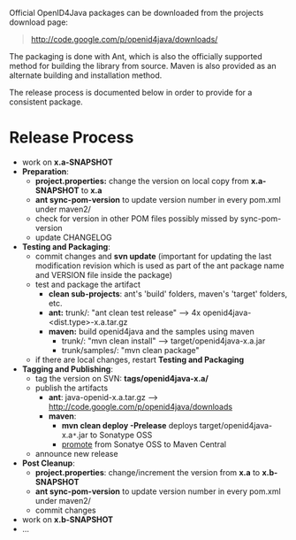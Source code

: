 Official OpenID4Java packages can be downloaded from the projects download page:
> http://code.google.com/p/openid4java/downloads/

The packaging is done with Ant, which is also the officially supported method for building the library from source. Maven is also provided as an alternate building and installation method.

The release process is documented below in order to provide for a consistent package.

# Release Process #

  * work on **x.a-SNAPSHOT**
  * **Preparation**:
    * **project.properties:** change the version on local copy from **x.a-SNAPSHOT** to **x.a**
    * **ant sync-pom-version** to update version number in every pom.xml under maven2/
    * check for version in other POM files possibly missed by sync-pom-version
    * update CHANGELOG
  * **Testing and Packaging**:
    * commit changes and **svn update** (important for updating the last modification revision which is used as part of the ant package name and VERSION file inside the package)
    * test and package the artifact
      * **clean sub-projects**: ant's 'build' folders, maven's 'target' folders, etc.
      * **ant:** trunk/: "ant clean test release" --> 4x openid4java-<dist.type>-x.a.tar.gz
      * **maven:** build openid4java and the samples using maven
        * trunk/: "mvn clean install"  --> target/openid4java-x.a.jar
        * trunk/samples/: "mvn clean package"
    * if there are local changes, restart **Testing and Packaging**
  * **Tagging and Publishing**:
    * tag the version on SVN: **tags/openid4java-x.a/**
    * publish the artifacts
      * **ant**: java-openid-x.a.tar.gz --> http://code.google.com/p/openid4java/downloads
      * **maven**:
        * **mvn clean deploy -Prelease** deploys target/openid4java-x.a`*`.jar to Sonatype OSS
        * [promote](https://docs.sonatype.org/display/Repository/Sonatype+OSS+Maven+Repository+Usage+Guide#SonatypeOSSMavenRepositoryUsageGuide-8a.ReleaseIt) from Sonatye OSS to Maven Central
    * announce new release
  * **Post Cleanup**:
    * **project.properties**: change/increment the version from **x.a** to **x.b-SNAPSHOT**
    * **ant sync-pom-version** to update version number in every pom.xml under maven2/
    * commit changes
  * work on **x.b-SNAPSHOT**
  * ...